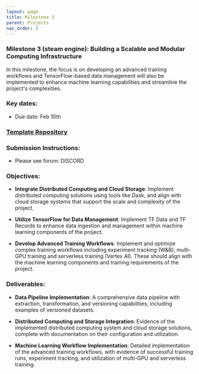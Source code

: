 ```yaml
---
layout: page
title: Milestone 3
parent: Projects
nav_order: 3
---
```

### Milestone 3 (steam engine): Building a Scalable and Modular Computing Infrastructure

In this milestone, the focus is on developing an advanced training workflows and TensorFlow-based data management will also be implemented to enhance machine learning capabilities and streamline the project's complexities.

### Key dates:

- Due date: Feb 10th

### [Template Repository](https://github.com/easternempire/AI-5-template/tree/milestone3)

### Submission Instructions: 

- Please see forum: DISCORD

### Objectives:

- **Integrate Distributed Computing and Cloud Storage**: Implement distributed computing solutions using tools like Dask, and align with cloud storage systems that support the scale and complexity of the project.

- **Utilize TensorFlow for Data Management**: Implement TF Data and TF Records to enhance data ingestion and management within machine learning components of the project.

- **Develop Advanced Training Workflows**: Implement and optimize complex training workflows including experiment tracking (W&B), multi-GPU training and serverless training (Vertex AI). These should align with the machine learning components and training requirements of the project.

### Deliverables:

- **Data Pipeline Implementation**: A comprehensive data pipeline with extraction, transformation, and versioning capabilities, including examples of versioned datasets.

- **Distributed Computing and Storage Integration**: Evidence of the implemented distributed computing system and cloud storage solutions, complete with documentation on their configuration and utilization.

- **Machine Learning Workflow Implementation**: Detailed implementation of the advanced training workflows, with evidence of successful training runs, experiment tracking, and utilization of multi-GPU and serverless training.

